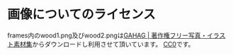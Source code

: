# 画像についてのライセンス

frames内のwood1.png及びwood2.pngは[GAHAG | 著作権フリー写真・イラスト素材集](https://gahag.net/)からダウンロードし利用させて頂いています。
[CC0](https://creativecommons.org/share-your-work/public-domain/cc0)です。
